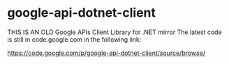 google-api-dotnet-client
========================

THIS IS AN OLD Google APIs Client Library for .NET mirror
The latest code is still in code.google.com in the following link:

https://code.google.com/p/google-api-dotnet-client/source/browse/
